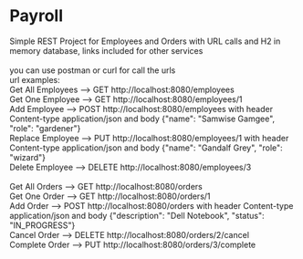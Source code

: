 # Payroll
Simple REST Project for Employees and Orders with URL calls and H2 in memory database, links included for other services<br />
<br />
you can use postman or curl for call the urls<br />
url examples:<br />
Get All Employees --> GET http://localhost:8080/employees<br />
Get One Employee --> GET http://localhost:8080/employees/1 <br />
Add Employee --> POST http://localhost:8080/employees with header Content-type application/json and body {"name": "Samwise Gamgee", "role": "gardener"}<br />
Replace Employee --> PUT http://localhost:8080/employees/1 with header Content-type application/json and body {"name": "Gandalf Grey", "role": "wizard"}<br />
Delete Employee --> DELETE http://localhost:8080/employees/3<br />
<br />
Get All Orders --> GET http://localhost:8080/orders<br />
Get One Order --> GET http://localhost:8080/orders/1<br />
Add Order --> POST http://localhost:8080/orders with header Content-type application/json and body {"description": "Dell Notebook", "status": "IN_PROGRESS"}<br />
Cancel Order --> DELETE http://localhost:8080/orders/2/cancel<br />
Complete Order --> PUT http://localhost:8080/orders/3/complete
